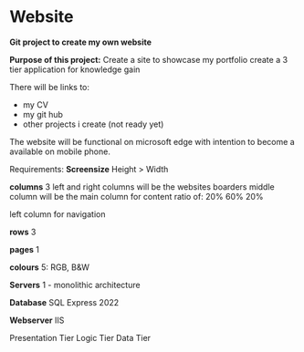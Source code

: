 # Website
**Git project to create my own website**

**Purpose of this project:**
Create a site to showcase my portfolio
create a 3 tier application for knowledge gain 

There will be links to: 
- my CV
- my git hub
- other projects i create (not ready yet) 


The website will be functional on microsoft edge with intention to become a available on mobile phone. 

Requirements: 
**Screensize**
Height > Width 

**columns**
3 
left and right columns will be the websites boarders
middle column will be the main column for content 
ratio of: 
20% 60% 20% 

left column for navigation 

**rows**
3

**pages**
1

**colours**
5: RGB, B&W

**Servers**
1 - monolithic architecture


**Database**
SQL Express 2022

**Webserver**
IIS

Presentation Tier
Logic Tier
Data Tier
